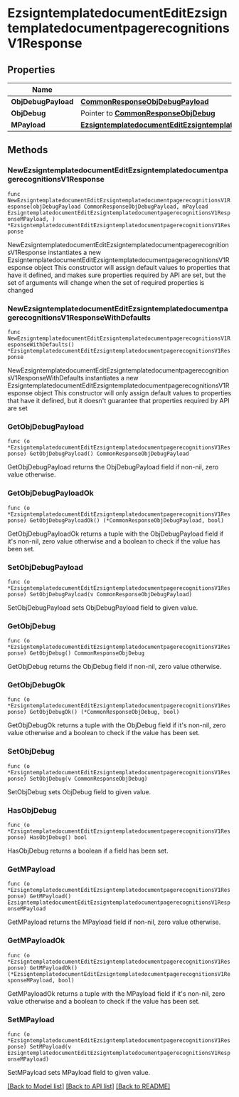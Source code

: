 # EzsigntemplatedocumentEditEzsigntemplatedocumentpagerecognitionsV1Response

## Properties

Name | Type | Description | Notes
------------ | ------------- | ------------- | -------------
**ObjDebugPayload** | [**CommonResponseObjDebugPayload**](CommonResponseObjDebugPayload.md) |  | 
**ObjDebug** | Pointer to [**CommonResponseObjDebug**](CommonResponseObjDebug.md) |  | [optional] 
**MPayload** | [**EzsigntemplatedocumentEditEzsigntemplatedocumentpagerecognitionsV1ResponseMPayload**](EzsigntemplatedocumentEditEzsigntemplatedocumentpagerecognitionsV1ResponseMPayload.md) |  | 

## Methods

### NewEzsigntemplatedocumentEditEzsigntemplatedocumentpagerecognitionsV1Response

`func NewEzsigntemplatedocumentEditEzsigntemplatedocumentpagerecognitionsV1Response(objDebugPayload CommonResponseObjDebugPayload, mPayload EzsigntemplatedocumentEditEzsigntemplatedocumentpagerecognitionsV1ResponseMPayload, ) *EzsigntemplatedocumentEditEzsigntemplatedocumentpagerecognitionsV1Response`

NewEzsigntemplatedocumentEditEzsigntemplatedocumentpagerecognitionsV1Response instantiates a new EzsigntemplatedocumentEditEzsigntemplatedocumentpagerecognitionsV1Response object
This constructor will assign default values to properties that have it defined,
and makes sure properties required by API are set, but the set of arguments
will change when the set of required properties is changed

### NewEzsigntemplatedocumentEditEzsigntemplatedocumentpagerecognitionsV1ResponseWithDefaults

`func NewEzsigntemplatedocumentEditEzsigntemplatedocumentpagerecognitionsV1ResponseWithDefaults() *EzsigntemplatedocumentEditEzsigntemplatedocumentpagerecognitionsV1Response`

NewEzsigntemplatedocumentEditEzsigntemplatedocumentpagerecognitionsV1ResponseWithDefaults instantiates a new EzsigntemplatedocumentEditEzsigntemplatedocumentpagerecognitionsV1Response object
This constructor will only assign default values to properties that have it defined,
but it doesn't guarantee that properties required by API are set

### GetObjDebugPayload

`func (o *EzsigntemplatedocumentEditEzsigntemplatedocumentpagerecognitionsV1Response) GetObjDebugPayload() CommonResponseObjDebugPayload`

GetObjDebugPayload returns the ObjDebugPayload field if non-nil, zero value otherwise.

### GetObjDebugPayloadOk

`func (o *EzsigntemplatedocumentEditEzsigntemplatedocumentpagerecognitionsV1Response) GetObjDebugPayloadOk() (*CommonResponseObjDebugPayload, bool)`

GetObjDebugPayloadOk returns a tuple with the ObjDebugPayload field if it's non-nil, zero value otherwise
and a boolean to check if the value has been set.

### SetObjDebugPayload

`func (o *EzsigntemplatedocumentEditEzsigntemplatedocumentpagerecognitionsV1Response) SetObjDebugPayload(v CommonResponseObjDebugPayload)`

SetObjDebugPayload sets ObjDebugPayload field to given value.


### GetObjDebug

`func (o *EzsigntemplatedocumentEditEzsigntemplatedocumentpagerecognitionsV1Response) GetObjDebug() CommonResponseObjDebug`

GetObjDebug returns the ObjDebug field if non-nil, zero value otherwise.

### GetObjDebugOk

`func (o *EzsigntemplatedocumentEditEzsigntemplatedocumentpagerecognitionsV1Response) GetObjDebugOk() (*CommonResponseObjDebug, bool)`

GetObjDebugOk returns a tuple with the ObjDebug field if it's non-nil, zero value otherwise
and a boolean to check if the value has been set.

### SetObjDebug

`func (o *EzsigntemplatedocumentEditEzsigntemplatedocumentpagerecognitionsV1Response) SetObjDebug(v CommonResponseObjDebug)`

SetObjDebug sets ObjDebug field to given value.

### HasObjDebug

`func (o *EzsigntemplatedocumentEditEzsigntemplatedocumentpagerecognitionsV1Response) HasObjDebug() bool`

HasObjDebug returns a boolean if a field has been set.

### GetMPayload

`func (o *EzsigntemplatedocumentEditEzsigntemplatedocumentpagerecognitionsV1Response) GetMPayload() EzsigntemplatedocumentEditEzsigntemplatedocumentpagerecognitionsV1ResponseMPayload`

GetMPayload returns the MPayload field if non-nil, zero value otherwise.

### GetMPayloadOk

`func (o *EzsigntemplatedocumentEditEzsigntemplatedocumentpagerecognitionsV1Response) GetMPayloadOk() (*EzsigntemplatedocumentEditEzsigntemplatedocumentpagerecognitionsV1ResponseMPayload, bool)`

GetMPayloadOk returns a tuple with the MPayload field if it's non-nil, zero value otherwise
and a boolean to check if the value has been set.

### SetMPayload

`func (o *EzsigntemplatedocumentEditEzsigntemplatedocumentpagerecognitionsV1Response) SetMPayload(v EzsigntemplatedocumentEditEzsigntemplatedocumentpagerecognitionsV1ResponseMPayload)`

SetMPayload sets MPayload field to given value.



[[Back to Model list]](../README.md#documentation-for-models) [[Back to API list]](../README.md#documentation-for-api-endpoints) [[Back to README]](../README.md)


